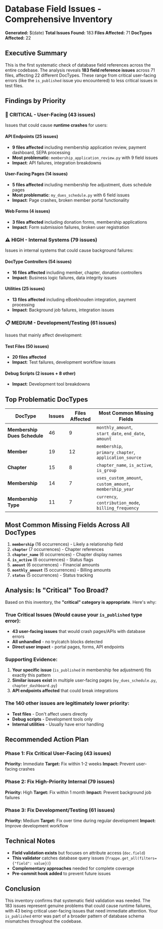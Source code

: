 # Database Field Issues - Comprehensive Inventory

**Generated:** $(date)
**Total Issues Found:** 183
**Files Affected:** 71
**DocTypes Affected:** 22

## Executive Summary

This is the first systematic check of database field references across the entire codebase. The analysis reveals **183 field reference issues** across 71 files, affecting 22 different DocTypes. These range from critical user-facing errors (like the `is_published` issue you encountered) to less critical issues in test files.

## Findings by Priority

### 🚨 CRITICAL - User-Facing (43 issues)
Issues that could cause **runtime crashes** for users:

#### API Endpoints (25 issues)
- **9 files affected** including membership application review, payment dashboard, SEPA processing
- **Most problematic**: `membership_application_review.py` with 9 field issues
- **Impact**: API failures, integration breakdowns

#### User-Facing Pages (14 issues)
- **5 files affected** including membership fee adjustment, dues schedule pages
- **Most problematic**: `my_dues_schedule.py` with 6 field issues
- **Impact**: Page crashes, broken member portal functionality

#### Web Forms (4 issues)
- **3 files affected** including donation forms, membership applications
- **Impact**: Form submission failures, broken user registration

### ⚠️ HIGH - Internal Systems (79 issues)
Issues in internal systems that could cause background failures:

#### DocType Controllers (54 issues)
- **16 files affected** including member, chapter, donation controllers
- **Impact**: Business logic failures, data integrity issues

#### Utilities (25 issues)
- **13 files affected** including eBoekhouden integration, payment processing
- **Impact**: Background job failures, integration issues

### 📋 MEDIUM - Development/Testing (61 issues)
Issues that mainly affect development:

#### Test Files (50 issues)
- **20 files affected**
- **Impact**: Test failures, development workflow issues

#### Debug Scripts (2 issues + 8 other)
- **Impact**: Development tool breakdowns

## Top Problematic DocTypes

| DocType | Issues | Files Affected | Most Common Missing Fields |
|---------|---------|----------------|---------------------------|
| **Membership Dues Schedule** | 46 | 9 | `monthly_amount`, `start_date`, `end_date`, `amount` |
| **Member** | 19 | 12 | `membership`, `primary_chapter`, `application_source` |
| **Chapter** | 15 | 8 | `chapter_name`, `is_active`, `is_group` |
| **Membership** | 14 | 7 | `uses_custom_amount`, `custom_amount`, `membership_year` |
| **Membership Type** | 11 | 7 | `currency`, `contribution_mode`, `billing_frequency` |

## Most Common Missing Fields Across All DocTypes

1. **`membership`** (16 occurrences) - Likely a relationship field
2. **`chapter`** (7 occurrences) - Chapter references
3. **`chapter_name`** (6 occurrences) - Chapter display names
4. **`is_active`** (6 occurrences) - Status flags
5. **`amount`** (6 occurrences) - Financial amounts
6. **`monthly_amount`** (5 occurrences) - Billing amounts
7. **`status`** (5 occurrences) - Status tracking

## Analysis: Is "Critical" Too Broad?

Based on this inventory, the **"critical" category is appropriate**. Here's why:

### True Critical Issues (Would cause your `is_published` type error):
- **43 user-facing issues** that would crash pages/APIs with database errors
- **All unhandled** - no try/catch blocks detected
- **Direct user impact** - portal pages, forms, API endpoints

### Supporting Evidence:
1. **Your specific issue** (`is_published` in membership fee adjustment) fits exactly this pattern
2. **Similar issues exist** in multiple user-facing pages (`my_dues_schedule.py`, `chapter_dashboard.py`)
3. **API endpoints affected** that could break integrations

### The 140 other issues are legitimately lower priority:
- **Test files** - Don't affect users directly
- **Debug scripts** - Development tools only
- **Internal utilities** - Usually have error handling

## Recommended Action Plan

### Phase 1: Fix Critical User-Facing (43 issues)
**Priority:** Immediate
**Target:** Fix within 1-2 weeks
**Impact:** Prevent user-facing crashes

### Phase 2: Fix High-Priority Internal (79 issues)
**Priority:** High
**Target:** Fix within 1 month
**Impact:** Prevent background job failures

### Phase 3: Fix Development/Testing (61 issues)
**Priority:** Medium
**Target:** Fix over time during regular development
**Impact:** Improve development workflow

## Technical Notes

- **Field validation exists** but focuses on attribute access (`doc.field`)
- **This validator** catches database query issues (`frappe.get_all(filters={"field": value})`)
- **Complementary approaches** needed for complete coverage
- **Pre-commit hook added** to prevent future issues

## Conclusion

This inventory confirms that systematic field validation was needed. The 183 issues represent genuine problems that could cause runtime failures, with 43 being critical user-facing issues that need immediate attention. Your `is_published` error was part of a broader pattern of database schema mismatches throughout the codebase.
